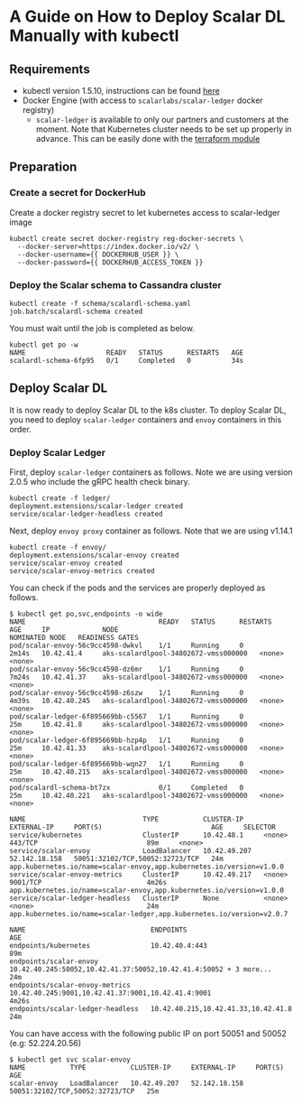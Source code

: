 # A Guide on How to Deploy Scalar DL Manually with kubectl

## Requirements

* kubectl version 1.5.10, instructions can be found [here](https://kubernetes.io/docs/tasks/tools/install-kubectl/)
* Docker Engine (with access to `scalarlabs/scalar-ledger` docker registry)
  * `scalar-ledger` is available to only our partners and customers at the moment.
Note that Kubernetes cluster needs to be set up properly in advance. This can be easily done with the [terraform module](../../docs/README.md)

## Preparation

### Create a secret for DockerHub

Create a docker registry secret to let kubernetes access to scalar-ledger image

```console
kubectl create secret docker-registry reg-docker-secrets \
  --docker-server=https://index.docker.io/v2/ \
  --docker-username={{ DOCKERHUB_USER }} \
  --docker-password={{ DOCKERHUB_ACCESS_TOKEN }}
```

### Deploy the Scalar schema to Cassandra cluster

```console
kubectl create -f schema/scalardl-schema.yaml
job.batch/scalardl-schema created
```

You must wait until the job is completed as below.

```console
kubectl get po -w
NAME                    READY   STATUS      RESTARTS   AGE
scalardl-schema-6fp95   0/1     Completed   0          34s
```

## Deploy Scalar DL

It is now ready to deploy Scalar DL to the k8s cluster. To deploy Scalar DL, you need to deploy `scalar-ledger` containers and `envoy` containers in this order.

### Deploy Scalar Ledger

First, deploy `scalar-ledger` containers as follows. Note we are using version 2.0.5 who include the gRPC health check binary.

```console
kubectl create -f ledger/
deployment.extensions/scalar-ledger created
service/scalar-ledger-headless created
```

Next, deploy `envoy proxy` container as follows. Note that we are using v1.14.1

```console
kubectl create -f envoy/
deployment.extensions/scalar-envoy created
service/scalar-envoy created
service/scalar-envoy-metrics created
```

You can check if the pods and the services are properly deployed as follows.

```console
$ kubectl get po,svc,endpoints -o wide
NAME                                 READY   STATUS      RESTARTS   AGE     IP             NODE                                   NOMINATED NODE   READINESS GATES
pod/scalar-envoy-56c9cc4598-dwkvl    1/1     Running     0          2m14s   10.42.41.4     aks-scalardlpool-34802672-vmss000000   <none>           <none>
pod/scalar-envoy-56c9cc4598-dz6mr    1/1     Running     0          7m24s   10.42.41.37    aks-scalardlpool-34802672-vmss000000   <none>           <none>
pod/scalar-envoy-56c9cc4598-z6szw    1/1     Running     0          4m39s   10.42.40.245   aks-scalardlpool-34802672-vmss000000   <none>           <none>
pod/scalar-ledger-6f895669bb-c5567   1/1     Running     0          25m     10.42.41.8     aks-scalardlpool-34802672-vmss000000   <none>           <none>
pod/scalar-ledger-6f895669bb-hzp4p   1/1     Running     0          25m     10.42.41.33    aks-scalardlpool-34802672-vmss000000   <none>           <none>
pod/scalar-ledger-6f895669bb-wqn27   1/1     Running     0          25m     10.42.40.215   aks-scalardlpool-34802672-vmss000000   <none>           <none>
pod/scalardl-schema-bt7zx            0/1     Completed   0          25m     10.42.40.221   aks-scalardlpool-34802672-vmss000000   <none>           <none>

NAME                             TYPE           CLUSTER-IP     EXTERNAL-IP     PORT(S)                           AGE     SELECTOR
service/kubernetes               ClusterIP      10.42.48.1     <none>          443/TCP                           89m     <none>
service/scalar-envoy             LoadBalancer   10.42.49.207   52.142.18.158   50051:32102/TCP,50052:32723/TCP   24m     app.kubernetes.io/name=scalar-envoy,app.kubernetes.io/version=v1.0.0
service/scalar-envoy-metrics     ClusterIP      10.42.49.217   <none>          9001/TCP                          4m26s   app.kubernetes.io/name=scalar-envoy,app.kubernetes.io/version=v1.0.0
service/scalar-ledger-headless   ClusterIP      None           <none>          <none>                            24m     app.kubernetes.io/name=scalar-ledger,app.kubernetes.io/version=v2.0.7

NAME                               ENDPOINTS                                                           AGE
endpoints/kubernetes               10.42.40.4:443                                                      89m
endpoints/scalar-envoy             10.42.40.245:50052,10.42.41.37:50052,10.42.41.4:50052 + 3 more...   24m
endpoints/scalar-envoy-metrics     10.42.40.245:9001,10.42.41.37:9001,10.42.41.4:9001                  4m26s
endpoints/scalar-ledger-headless   10.42.40.215,10.42.41.33,10.42.41.8                                 24m
```

You can have access with the following public IP on port 50051 and 50052 (e.g: 52.224.20.56)

```console
$ kubectl get svc scalar-envoy
NAME           TYPE           CLUSTER-IP     EXTERNAL-IP     PORT(S)                           AGE
scalar-envoy   LoadBalancer   10.42.49.207   52.142.18.158   50051:32102/TCP,50052:32723/TCP   25m
```
